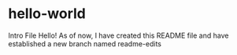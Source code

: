 # hello-world
Intro File
Hello! As of now, I have created this README file and have established a new branch named readme-edits
